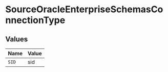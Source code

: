 # SourceOracleEnterpriseSchemasConnectionType


## Values

| Name  | Value |
| ----- | ----- |
| `SID` | sid   |